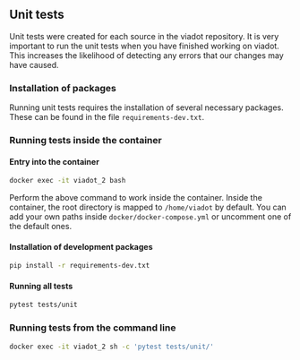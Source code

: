 ## Unit tests

Unit tests were created for each source in the viadot repository. It is very important to run the unit tests when you have finished working on viadot. This increases the likelihood of detecting any errors that our changes may have caused.

### Installation of packages

Running unit tests requires the installation of several necessary packages. These can be found in the file `requirements-dev.txt`.

### Running tests inside the container

#### Entry into the container

```bash 
docker exec -it viadot_2 bash
```
Perform the above command  to work inside the container. Inside the container, the root directory is mapped to `/home/viadot` by default. You can add your own paths inside `docker/docker-compose.yml` or uncomment one of the default ones.

#### Installation of development packages 

```bash
pip install -r requirements-dev.txt
```
#### Running all tests
```bash
pytest tests/unit
```

### Running tests from the command line

```bash 
docker exec -it viadot_2 sh -c 'pytest tests/unit/'
```